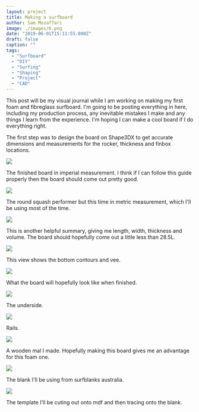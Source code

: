```yaml
---
layout: project
title: Making a surfboard
author: Sam Mozaffari
image: ./images/6.png
date: "2019-06-01T15:11:55.000Z"
draft: false
caption: ""
tags: 
  - "Surfboard"
  - "DIY"
  - "Surfing"
  - "Shaping"
  - "Project"
  - "CAD"
---
```



This post will be my visual journal while I am working on making my first foam and fibreglass surfboard. I'm going to be posting everything in here, including my production process, any inevitable mistakes I make and any things I learn from the experience. I'm hoping I can make a cool board if I do everything right.

The first step was to design the board on Shape3DX to get accurate dimensions and measurements for the rocker, thickness and finbox locations.

![](./images/1.png)

The finished board in imperial measurement. I think if I can follow this guide properly then the board should come out pretty good.

![](./images/3.png)

The round squash performer but this time in metric measurement, which I'll be using most of the time. 

![](./images/4.png)

This is another helpful summary, giving me length, width, thickness and volume. The board should hopefully come out a little less than 28.5L.

![](./images/5.png)

This view shows the bottom contours and vee.


![](./images/6.png)

What the board will hopefully look like when finished.

![](./images/7.png)

The underside.

![](./images/8.png)

Rails.

![](./images/9.png)

A wooden mal I made. Hopefully making this board gives me an advantage for this foam one.

![](./images/10.jpg)

The blank I'll be using from surfblanks australia.

![](./images/11.jpg)

The template I'll be cuting out onto mdf and then tracing onto the blank.


